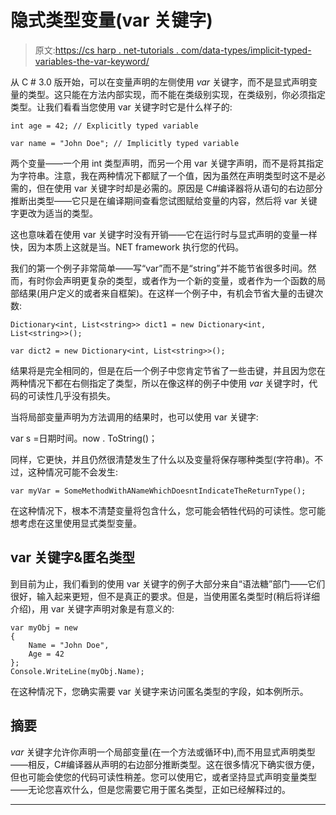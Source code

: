 # 隐式类型变量(var 关键字)

> 原文:[https://cs harp . net-tutorials . com/data-types/implicit-typed-variables-the-var-keyword/](https://csharp.net-tutorials.com/data-types/implicitly-typed-variables-the-var-keyword/)

从 C # 3.0 版开始，可以在变量声明的左侧使用 *var* 关键字，而不是显式声明变量的类型。这只能在方法内部实现，而不能在类级别实现，在类级别，你必须指定类型。让我们看看当您使用 var 关键字时它是什么样子的:

```
int age = 42; // Explicitly typed variable

var name = "John Doe"; // Implicitly typed variable
```

两个变量——一个用 int 类型声明，而另一个用 var 关键字声明，而不是将其指定为字符串。注意，我在两种情况下都赋了一个值，因为虽然在声明类型时这不是必需的，但在使用 var 关键字时却是必需的。原因是 C#编译器将从语句的右边部分推断出类型——它只是在编译期间查看您试图赋给变量的内容，然后将 var 关键字更改为适当的类型。

这也意味着在使用 var 关键字时没有开销——它在运行时与显式声明的变量一样快，因为本质上这就是当。NET framework 执行您的代码。

我们的第一个例子非常简单——写“var”而不是“string”并不能节省很多时间。然而，有时你会声明更复杂的类型，或者作为一个新的变量，或者作为一个函数的局部结果(用户定义的或者来自框架)。在这样一个例子中，有机会节省大量的击键次数:

```
Dictionary<int, List<string>> dict1 = new Dictionary<int, List<string>>();

var dict2 = new Dictionary<int, List<string>>();
```

<input type="hidden" name="IL_IN_ARTICLE">

结果将是完全相同的，但是在后一个例子中您肯定节省了一些击键，并且因为您在两种情况下都在右侧指定了类型，所以在像这样的例子中使用 *var* 关键字时，代码的可读性几乎没有损失。

当将局部变量声明为方法调用的结果时，也可以使用 var 关键字:

var s =日期时间。now . ToString()；

同样，它更快，并且仍然很清楚发生了什么以及变量将保存哪种类型(字符串)。不过，这种情况可能不会发生:

```
var myVar = SomeMethodWithANameWhichDoesntIndicateTheReturnType();
```

在这种情况下，根本不清楚变量将包含什么，您可能会牺牲代码的可读性。您可能想考虑在这里使用显式类型变量。

## var 关键字&匿名类型

到目前为止，我们看到的使用 var 关键字的例子大部分来自“语法糖”部门——它们很好，输入起来更短，但不是真正的要求。但是，当使用匿名类型时(稍后将详细介绍)，用 var 关键字声明对象是有意义的:

```
var myObj = new
{
    Name = "John Doe",
    Age = 42
};
Console.WriteLine(myObj.Name);
```

在这种情况下，您确实需要 var 关键字来访问匿名类型的字段，如本例所示。

## 摘要

*var* 关键字允许你声明一个局部变量(在一个方法或循环中),而不用显式声明类型——相反，C#编译器从声明的右边部分推断类型。这在很多情况下确实很方便，但也可能会使您的代码可读性稍差。您可以使用它，或者坚持显式声明变量类型——无论您喜欢什么，但是您需要它用于匿名类型，正如已经解释过的。

* * *